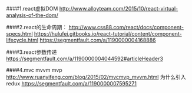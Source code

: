 ####1.react虚拟DOM
http://www.alloyteam.com/2015/10/react-virtual-analysis-of-the-dom/

####2.react的生命周期：
http://www.css88.com/react/docs/component-specs.html
https://hulufei.gitbooks.io/react-tutorial/content/component-lifecycle.html
https://segmentfault.com/a/1190000004168886

####3.react参数传递
https://segmentfault.com/a/1190000004044592#articleHeader3

####4.mvc mvvm mvp
http://www.ruanyifeng.com/blog/2015/02/mvcmvp_mvvm.html
为什么引入redux
https://segmentfault.com/a/1190000007595271
